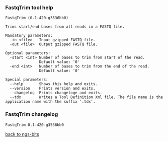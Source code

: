 ### FastqTrim tool help
	FastqTrim (0.1-420-g3536bb0)
	
	Trims start/end bases from all reads in a FASTQ file.
	
	Mandatory parameters:
	  -in <file>   Input gzipped FASTQ file.
	  -out <file>  Output gzipped FASTQ file.
	
	Optional parameters:
	  -start <int> Number of bases to trim from start of the read.
	               Default value: '0'
	  -end <int>   Number of bases to trim from the end of the read.
	               Default value: '0'
	
	Special parameters:
	  --help       Shows this help and exits.
	  --version    Prints version and exits.
	  --changelog  Prints changeloge and exits.
	  --tdx        Writes a Tool Definition Xml file. The file name is the application name with the suffix '.tdx'.
	
### FastqTrim changelog
	FastqTrim 0.1-420-g3536bb0
	
[back to ngs-bits](https://github.com/imgag/ngs-bits)